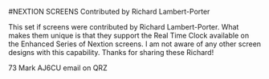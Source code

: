 #NEXTION SCREENS Contributed by Richard Lambert-Porter

This set if screens were contributed by Richard Lambert-Porter. What makes them unique is that they support the Real Time Clock available on the Enhanced Series of Nextion screens. I am not aware of any other screen designs with this capability. Thanks for sharing these Richard!


73
Mark
AJ6CU 
email on QRZ
